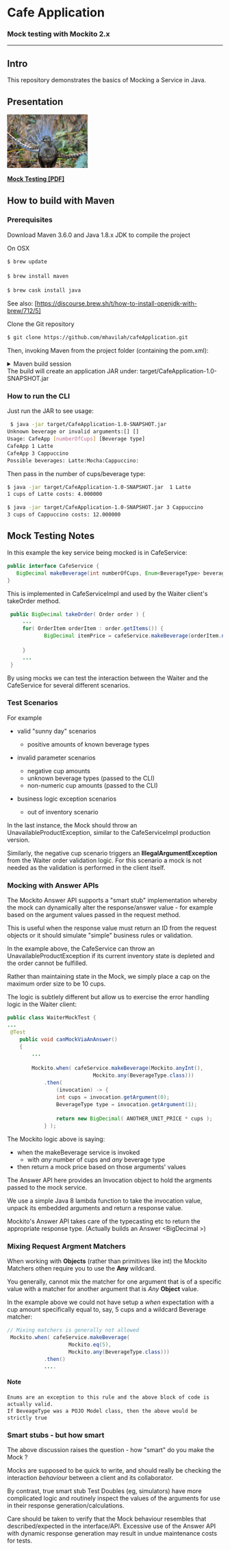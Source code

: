 # Cafe Application
### Mock testing with Mockito 2.x

----

## Intro
 
This repository demonstrates the basics of Mocking a Service in Java.

## Presentation
<a href="https://github.com/mhavilah/cafeApplication/blob/master/docs/MockTesting.pdf" style="font-style:normal;font-weight:bold">
  <img src="docs/MockTesting-cover.jpg" width="188" height="125" alt="MockTesting"/>
  <p>Mock Testing [PDF]</p>
</a>

## How to build with Maven

### Prerequisites

Download Maven 3.6.0 and Java 1.8.x JDK to compile the project

On OSX
```bash
$ brew update

$ brew install maven

$ brew cask install java
```
See also:
[https://discourse.brew.sh/t/how-to-install-openjdk-with-brew/712/5]

Clone the Git repository

```bash
$ git clone https://github.com/mhavilah/cafeApplication.git
```
Then, invoking Maven from the project folder (containing the pom.xml):

<details>
<summary>Maven build session</summary>

```bash
 $ cd cafeApplication
 $ mvn clean test package 
[INFO] Scanning for projects... 
[INFO]
[INFO] -----------------< com.thesolutionlab:CafeApplication\>----------------- 
[INFO] Building cafedemo 1.0-SNAPSHOT 
[INFO]
--------------------------------[ jar ]---------------------------------
[INFO] 
[INFO] --- maven-clean-plugin:2.5:clean (default-clean) @ CafeApplication --- 
[INFO] Deleting
/Users/mhavilah/projects/sydneytrains/experiments/CafeApplication/target
[INFO] 
[INFO] --- maven-resources-plugin:2.6:resources (default-resources) @ CafeApplication --- 
[INFO] Using 'UTF-8' encoding to copy filtered resources. 
[INFO] Copying 0 resource 
[INFO] 
[INFO] ---
maven-compiler-plugin:3.8.0:compile (default-compile) @ CafeApplication
--- 
[INFO] Changes detected - recompiling the module! 
[INFO] Compiling 8 source files to
/Users/mhavilah/projects/sydneytrains/experiments/CafeApplication/target/classes
[INFO] 
[INFO] --- maven-resources-plugin:2.6:testResources (default-testCompile) @ CafeApplication --- 
[INFO] Changes detected - recompiling the module! 
[INFO] Compiling 3 source files to
/Users/mhavilah/projects/experiments/CafeApplication/target/test-classes
[INFO] 
[INFO] --- maven-surefire-plugin:2.22.1:test (default-test) @ CafeApplication --- 
[INFO] 
[INFO]
------------------------------------------------------- 
[INFO] T E S T S
[INFO] ------------------------------------------------------- 
[INFO]
Running com.thesolutionlab.WaiterMockTest 
[INFO] Tests run: 4, Failures: 0, Errors: 0, Skipped: 0, Time elapsed: 0.332 s - in
com.thesolutionlab.WaiterMockTest 
[INFO] Running com.thesolutionlab.WaiterTest 
[INFO] Tests run: 2, Failures: 0, Errors:
0, Skipped: 0, Time elapsed: 0 s - in com.thesolutionlab.WaiterTest
[INFO] Running com.thesolutionlab.CafeAppTest 
CLI Output: Unknown beverage or invalid arguments:[] [] 
Usage: CafeApp [numberOfCups] [Beverage type] 
CafeApp 1 Latte 
CafeApp 3 Capp 
Possible beverages:Latte:Mocha:Cappuccino:

CLI Output:
Unknown beverage or invalid arguments:[1] [Coke]
Usage:
CafeApp [numberOfCups] [Beverage type]
CafeApp 1 Latte
CafeApp 3 Capp
Possible beverages:  Latte:Mocha:Cappuccino:

CLI Output:
Unknown beverage or invalid arguments:[1] []
Usage:
CafeApp [numberOfCups] [Beverage type]
CafeApp 1 Latte
CafeApp 3 Capp
Possible beverages:  Latte:Mocha:Cappuccino:

CLI Output:
Unknown beverage or invalid arguments:[A] [Latte]
Usage:
CafeApp [numberOfCups] [Beverage type]
CafeApp 1 Latte
CafeApp 3 Capp
Possible beverages:  Latte:Mocha:Cappuccino:

CLI Output:
1 cups of Latte costs: 4.000000

[INFO] Tests run: 6, Failures: 0, Errors: 0, Skipped: 0, Time elapsed: 0.003 s - in com.thesolutionlab.CafeAppTest
[INFO] 
[INFO] Results:
[INFO] 
[INFO] Tests run: 12, Failures: 0, Errors: 0, Skipped: 0
[INFO] 
[INFO] 
[INFO] --- maven-resources-plugin:2.6:resources (default-resources) @ CafeApplication ---
[INFO] Using 'UTF-8' encoding to copy filtered resources.
[INFO] Copying 0 resource
[INFO] 
[INFO] --- maven-compiler-plugin:3.8.0:compile (default-compile) @ CafeApplication ---
[INFO] Nothing to compile - all classes are up to date
[INFO] 
[INFO] --- maven-resources-plugin:2.6:testResources (default-testResources) @ CafeApplication ---
[INFO] Using 'UTF-8' encoding to copy filtered resources.
[INFO] skip non existing resourceDirectory /Users/mhavilah/projects/experiments/CafeApplication/src/test/resources
[INFO] 
[INFO] --- maven-compiler-plugin:3.8.0:testCompile (default-testCompile) @ CafeApplication ---
[INFO] Nothing to compile - all classes are up to date
[INFO] 
[INFO] --- maven-surefire-plugin:2.22.1:test (default-test) @ CafeApplication ---
[INFO] Skipping execution of surefire because it has already been run for this configuration
[INFO] 
[INFO] --- maven-jar-plugin:3.1.1:jar (default-jar) @ CafeApplication ---
[INFO] Building jar: /Users/mhavilah/projects/experiments/CafeApplication/target/CafeApplication-1.0-SNAPSHOT.jar
[INFO] 
[INFO] --- maven-shade-plugin:1.4:shade (default) @ CafeApplication ---
[INFO] Replacing original artifact with shaded artifact.
[INFO] Replacing /Users/mhavilah/projects/experiments/CafeApplication/target/CafeApplication-1.0-SNAPSHOT.jar with /Users/mhavilah/projects/experiments/CafeApplication/target/CafeApplication-1.0-SNAPSHOT-shaded.jar
[INFO] ------------------------------------------------------------------------
[INFO] BUILD SUCCESS
[INFO] ------------------------------------------------------------------------
[INFO] Total time:  3.359 s
[INFO] Finished at: 2019-03-01T16:55:07+11:00
[INFO] ------------------------------------------------------------------------
```
</details>
The build will create an application JAR under:
target/CafeApplication-1.0-SNAPSHOT.jar

### How to run the CLI

Just run the JAR to see usage:

```bash
 $ java -jar target/CafeApplication-1.0-SNAPSHOT.jar 
Unknown beverage or invalid arguments:[] [] 
Usage: CafeApp [numberOfCups] [Beverage type]
CafeApp 1 Latte 
CafeApp 3 Cappuccino 
Possible beverages: Latte:Mocha:Cappuccino:
```

Then pass in the number of cups/beverage type:

```bash
$ java -jar target/CafeApplication-1.0-SNAPSHOT.jar  1 Latte 
1 cups of Latte costs: 4.000000
```

```bash
$ java -jar target/CafeApplication-1.0-SNAPSHOT.jar 3 Cappuccino 
3 cups of Cappuccino costs: 12.000000
```

## Mock Testing Notes

In this example the key service being mocked is in CafeService:

```java
public interface CafeService {
   BigDecimal makeBeverage(int numberOfCups, Enum<BeverageType> beverageType);
}
```

This is implemented in CafeServiceImpl and used by the Waiter client's
takeOrder method.

```java
 public BigDecimal takeOrder( Order order ) { 
     ...
     for( OrderItem orderItem : order.getItems()) {
            BigDecimal itemPrice = cafeService.makeBeverage(orderItem.numberOfCups, orderItem.beverageType);

     }
     ...
 }
```

By using mocks we can test the interaction between the Waiter and the
CafeService for several different scenarios. 

### Test Scenarios

For example
- valid "sunny day" scenarios
  - positive amounts of known beverage types
  
- invalid parameter scenarios
  - negative cup amounts
  - unknown beverage types (passed to the CLI)
  - non-numeric cup amounts (passed to the CLI)
  
- business logic exception scenarios
  - out of inventory scenario
  
In the last instance, the Mock should throw an
UnavailableProductException, similar to the CafeServiceImpl production 
version.

Similarly, the negative cup scenario triggers an
**IllegalArgumentException** from the Waiter order validation logic. For
this scenario a mock is not needed as the validation is performed in the
client itself.

### Mocking with Answer APIs

The Mockito Answer API supports a "smart stub" implementation whereby
the mock can dynamically alter the response/answer value - for example
based on the argument values passed in the request method.

This is useful when the response value must return an ID from the
request objects or it should simulate "simple" business rules or
validation.

In the example above, the CafeService can throw an
UnavailableProductException if its current inventory state is depleted
and the order cannot be fulfilled.

Rather than maintaining state in the Mock, we simply place a cap on the
maximum order size to be 10 cups. 

The logic is subtlely different but
allow us to exercise the error handling logic in the Waiter client:


```java
public class WaiterMockTest {
...
 @Test
    public void canMockViaAnAnswer()
    {
        ...
    
        Mockito.when( cafeService.makeBeverage(Mockito.anyInt(), 
                            Mockito.any(BeverageType.class)))
            .then( 
                (invocation) -> {
                int cups = invocation.getArgument(0);
                BeverageType type = invocation.getArgument(1);

                return new BigDecimal( ANOTHER_UNIT_PRICE * cups );
            } );
```

The Mockito logic above is saying:

- when the makeBeverage service is invoked
  - with *any* number of cups and *any* beverage type
-  then return a mock price based on those arguments' values

The Answer API here provides an Invocation object to hold the argments
passed to the mock service.

We use a simple Java 8 lambda function to take the invocation value,
unpack its embedded arguments and return a response value.

Mockito's Answer API takes care of the typecasting etc to return the
appropriate response type. (Actually builds an Answer &lt;BigDecimal
&gt;)

### Mixing Request Argment Matchers

When working with **Objects** (rather than primitives like int) the
Mockito Matchers othen require you to use the **Any** wildcard.

You generally, cannot mix the matcher for one argument that is of a
specific value with a matcher for another argument that is *Any* 
**Object** value.

In the example above we could not have setup a *when* expectation with a
cup amount specifically equal to, say, 5 cups and a wildcard Beverage
matcher:

```java
// Mixing matchers is generally not allowed
 Mockito.when( cafeService.makeBeverage(
                    Mockito.eq(5), 
                    Mockito.any(BeverageType.class)))
            .then()
            ....
````

#### Note
```
Enums are an exception to this rule and the above block of code is actually valid.
If BeveageType was a POJO Model class, then the above would be strictly true
```



### Smart stubs - but how smart

The above discussion raises the question - how "smart" do you make the
Mock ?

Mocks are supposed to be quick to write, and should really be checking
the interaction *behaviour* between a client and its collaborator.

By contrast, true smart stub Test Doubles (eg, simulators) have more
complicated logic and routinely inspect the values of the arguments for
use in their response generation/calculations.


Care should be taken to verify that the Mock behaviour resembles that
described/expected in the interface/API. Excessive use of the Answer API
with dynamic response generation may result in undue maintenance costs
for tests.

